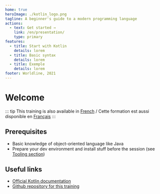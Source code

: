 ```yaml
---
home: true
heroImage: ./kotlin_logo.png
tagline: A beginner's guide to a modern programming language
actions:
  - text: Get started →
    link: /en/presentation/
    type: primary
features:
  - title: Start with Kotlin
    details: lorem
  - title: Basic syntax
    details: lorem
  - title: Exemple
    details: lorem
footer: Worldline, 2021
---
```


# Welcome

::: tip
This training is also available in [French](/fr/) / Cette formation est aussi disponible en [Français](/fr/)
:::

## Prerequisites

- Basic knowledge of object-oriented language like Java
- Prepare your dev environment and install stuff before the session (see [Tooling section](tooling))

## Useful links

- [Official Kotlin documentation](https://kotlinlang.org/docs/home.html)
- [Github repository for this training](https://github.com/worldline/learning-kotlin)